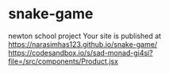 # snake-game
newton school project
 Your site is published at https://narasimhas123.github.io/snake-game/
https://codesandbox.io/s/sad-monad-gi4si?file=/src/components/Product.jsx
